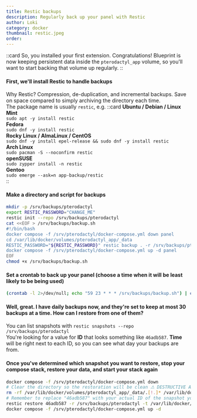 ```yaml
---
title: Restic backups
description: Regularly back up your panel with Restic
author: Loki
category: docker
thumbnail: restic.jpeg
order:
---
```


::card
So, you installed your first extension. Congratulations! Blueprint is now keeping persistent data inside the `pterodactyl_app` volume, so you'll want to start backing that volume up regularly.
::

#### First, we'll install Restic to handle backups

Why Restic? Compression, de-duplication, and incremental backups. Save on space compared to simply archiving the directory each time.<br>
The package name is usually `restic`, e.g.
::card
**Ubuntu / Debian / Linux Mint**<br>
`sudo apt -y install restic`<br>
**Fedora**<br>
`sudo dnf -y install restic`<br>
**Rocky Linux / AlmaLinux / CentOS**<br>
`sudo dnf -y install epel-release && sudo dnf -y install restic`<br>
**Arch Linux**<br>
`sudo pacman -S --noconfirm restic`<br>
**openSUSE**<br>
`sudo zypper install -n restic`<br>
**Gentoo**<br>
`sudo emerge --ask=n app-backup/restic`<br>
::

#### Make a directory and script for backups

```bash
mkdir -p /srv/backups/pterodactyl
export RESTIC_PASSWORD="CHANGE_ME"
restic init --repo /srv/backups/pterodactyl
cat <<EOF > /srv/backups/backup.sh
#!/bin/bash
docker compose -f /srv/pterodactyl/docker-compose.yml down panel
cd /var/lib/docker/volumes/pterodactyl_app/_data
RESTIC_PASSWORD="${RESTIC_PASSWORD}" restic backup . -r /srv/backups/pterodactyl
docker compose -f /srv/pterodactyl/docker-compose.yml up -d panel
EOF
chmod +x /srv/backups/backup.sh
```

#### Set a crontab to back up your panel (choose a time when it will be least likely to be being used)

```bash
(crontab -l 2>/dev/null; echo "59 23 * * * /srv/backups/backup.sh") | crontab -
```

#### Well, great. I have daily backups now, and they're set to keep at most 30 backups at a time. How can I restore from one of them?

You can list snapshots with `restic snapshots --repo /srv/backups/pterodactyl`<br>
You're looking for a value for **ID** that looks something like `46adb587`. **Time** will be right next to each ID, so you can see what day your backups are from.

#### Once you've determined which snapshot you want to restore, stop your compose stack, restore your data, and start your stack again

```bash
docker compose -f /srv/pterodactyl/docker-compose.yml down
# Clear the directory so the restoration will be clean ⚠ DESTRUCTIVE ACTION
rm -rf /var/lib/docker/volumes/pterodactyl_app/_data/.[!.]* /var/lib/docker/volumes/pterodactyl_app/_data/*
# Remember to replace "46adb587" with your actual ID of the snapshot you want to restore
restic restore 46adb587 -r /srv/backups/pterodactyl -t /var/lib/docker/volumes/pterodactyl_app/_data
docker compose -f /srv/pterodactyl/docker-compose.yml up -d
```
